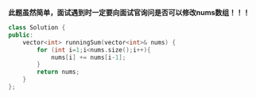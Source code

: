 **此题虽然简单，面试遇到时一定要向面试官询问是否可以修改nums数组！！！**
```C++
class Solution {
public:
    vector<int> runningSum(vector<int>& nums) {
        for (int i=1;i<nums.size();i++){
            nums[i] += nums[i-1];
        }
        return nums;
    }
};
```
